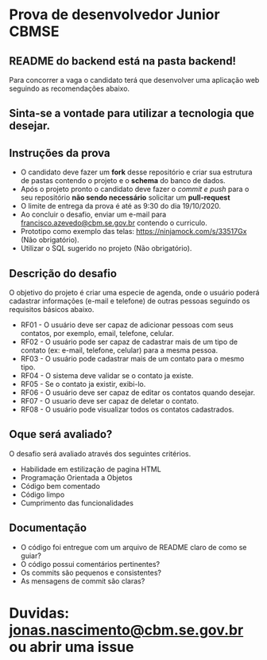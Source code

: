 # Prova  de desenvolvedor Junior CBMSE

## README do backend está na pasta backend!


Para concorrer a vaga o candidato terá que desenvolver uma aplicação web seguindo as recomendações abaixo.
## Sinta-se a vontade para utilizar a tecnologia que desejar. 

## Instruções da prova
 - O candidato deve fazer um **fork** desse repositório e criar sua estrutura de pastas contendo o projeto e o **schema** do banco de dados.
 - Após o projeto pronto o candidato deve fazer o *commit e push* para o seu repositório **não sendo necessário** solicitar um **pull-request**
 - O limite de entrega da prova é até as 9:30 do dia 19/10/2020.
 - Ao concluir o desafio, enviar um e-mail para francisco.azevedo@cbm.se.gov.br contendo o curriculo.
 - Prototipo como exemplo das telas: https://ninjamock.com/s/33517Gx (Não obrigatório).
 - Utilizar o SQL sugerido no projeto (Não obrigatório).

## Descrição do desafio
 O objetivo do projeto é criar uma especie de agenda, onde o usuário poderá cadastrar informações (e-mail e telefone) de outras pessoas seguindo os requisitos básicos abaixo.
 - RF01 - O usuário deve ser capaz de adicionar pessoas com seus contatos, por exemplo, email, telefone, celular.
 - RF02 - O usuário pode ser capaz de cadastrar mais de um tipo de contato (ex: e-mail, telefone, celular) para a mesma pessoa.
 - RF03 - O usuário pode cadastrar mais de um contato para o mesmo tipo.
 - RF04 - O sistema deve validar se o contato ja existe.
 - RF05 - Se o contato ja existir, exibi-lo.
 - RF06 - O usuário deve ser capaz de editar os contatos quando desejar.
 - RF07 - O usuario deve ser capaz de deletar o contato.
 - RF08 - O usuário pode visualizar todos os contatos cadastrados.
 
## Oque será avaliado?
O desafio será avaliado através dos seguintes critérios.
 - Habilidade em estilização de pagina HTML
 - Programação Orientada a Objetos
 - Código bem comentado
 - Código limpo
 - Cumprimento das funcionalidades

## Documentação
 - O código foi entregue com um arquivo de README claro de como se guiar?
 - O código possui comentários pertinentes?
 - Os commits são pequenos e consistentes?
 - As mensagens de commit são claras?

# Duvidas: jonas.nascimento@cbm.se.gov.br ou abrir uma issue
